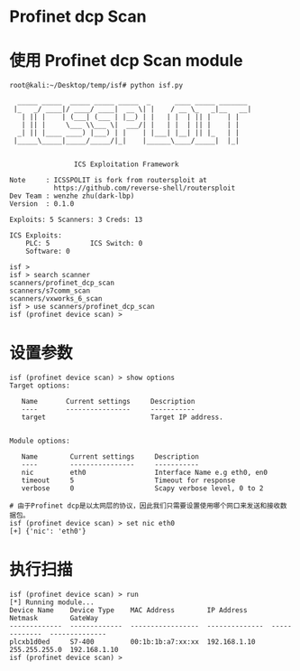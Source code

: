 # Profinet dcp Scan

# 使用 Profinet dcp Scan module
    root@kali:~/Desktop/temp/isf# python isf.py
    
      _____ _____  _____ _____ _____  _      ____ _____ _______
     |_   _/ ____|/ ____/ ____|  __ \| |    / __ \_   _|__   __|
       | || |    | (___| (___ | |__) | |   | |  | || |    | |
       | || |     \___ \\___ \|  ___/| |   | |  | || |    | |
      _| || |____ ____) |___) | |    | |___| |__| || |_   | |
     |_____\_____|_____/_____/|_|    |______\____/_____|  |_|
    
    
                    ICS Exploitation Framework
    
    Note     : ICSSPOLIT is fork from routersploit at
               https://github.com/reverse-shell/routersploit
    Dev Team : wenzhe zhu(dark-lbp)
    Version  : 0.1.0
    
    Exploits: 5 Scanners: 3 Creds: 13
    
    ICS Exploits:
        PLC: 5          ICS Switch: 0
        Software: 0
    
    isf >
    isf > search scanner
    scanners/profinet_dcp_scan
    scanners/s7comm_scan
    scanners/vxworks_6_scan
    isf > use scanners/profinet_dcp_scan
    isf (profinet device scan) >

    
# 设置参数
    isf (profinet device scan) > show options
    Target options:
    
       Name       Current settings     Description
       ----       ----------------     -----------
       target                          Target IP address.
    
    
    Module options:
    
       Name        Current settings     Description
       ----        ----------------     -----------
       nic         eth0                 Interface Name e.g eth0, en0
       timeout     5                    Timeout for response
       verbose     0                    Scapy verbose level, 0 to 2
    
    # 由于Profinet dcp是以太网层的协议，因此我们只需要设置使用哪个网口来发送和接收数据包。
    isf (profinet device scan) > set nic eth0
    [+] {'nic': 'eth0'}

# 执行扫描
    isf (profinet device scan) > run
    [*] Running module...
    Device Name    Device Type    MAC Address        IP Address      Netmask        GateWay
    -------------  -------------  -----------------  --------------  -------------  --------------
    plcxb1d0ed     S7-400         00:1b:1b:a7:xx:xx  192.168.1.10  255.255.255.0  192.168.1.10
    isf (profinet device scan) >